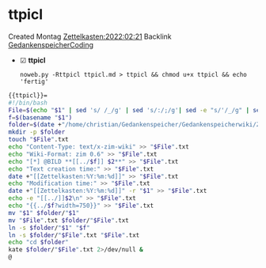 # ttpicl
Created Montag [Zettelkasten:2022:02:21]()
Backlink[ GedankenspeicherCoding](../GedankenspeicherCoding.md)

* ☑ **ttpicl**  


  ``noweb.py -Rttpicl ttpicl.md > ttpicl && chmod u+x ttpicl && echo 'fertig'``


```bash
{{ttpicl}}=
#!/bin/bash
File=$(echo "$1" | sed 's/ /_/g' | sed 's/:/;/g'| sed -e "s/'/_/g" | sed 's/\"//g')
f=$(basename "$1")
folder=$(date +"/home/christian/Gedankenspeicher/Gedankenspeicherwiki/Zettelkasten/%Y/%m/%d" -r "$1")
mkdir -p $folder
touch "$File".txt
echo "Content-Type: text/x-zim-wiki" >> "$File".txt
echo "Wiki-Format: zim 0.6" >> "$File".txt
echo "[*] @BILD **[[../$f]] $2**" >> "$File".txt
echo "Text creation time:" >> "$File".txt
date +"[[Zettelkasten:%Y:%m:%d]]" >> "$File".txt
echo "Modification time:" >> "$File".txt
date +"[[Zettelkasten:%Y:%m:%d]]" -r "$1" >> "$File".txt
echo -e "[[../]]$2\n" >> "$File".txt
echo "{{../$f?width=750}}" >> "$File".txt
mv "$1" $folder/"$1"
mv "$File".txt $folder/"$File".txt
ln -s $folder/"$1" "$f"
ln -s $folder/"$File".txt "$File".txt
echo "cd $folder"
kate $folder/"$File".txt 2>/dev/null &
@
```



